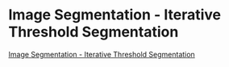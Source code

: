# Image Segmentation - Iterative Threshold Segmentation
[Image Segmentation - Iterative Threshold Segmentation](https://aiwithcloud.com/2022/09/19/image_segmentation___iterative_threshold_segmentation/)